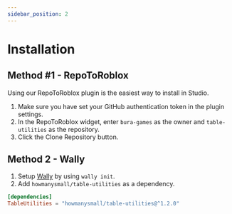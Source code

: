 ```yaml
---
sidebar_position: 2
---
```


# Installation

## Method #1 - RepoToRoblox

Using our RepoToRoblox plugin is the easiest way to install in Studio.

1. Make sure you have set your GitHub authentication token in the plugin settings.
2. In the RepoToRoblox widget, enter `bura-games` as the owner and `table-utilities` as the repository.
3. Click the Clone Repository button.

## Method 2 - Wally

1. Setup [Wally](https://wally.run/) by using `wally init`.
2. Add `howmanysmall/table-utilities` as a dependency.

```toml
[dependencies]
TableUtilities = "howmanysmall/table-utilities@^1.2.0"
```
